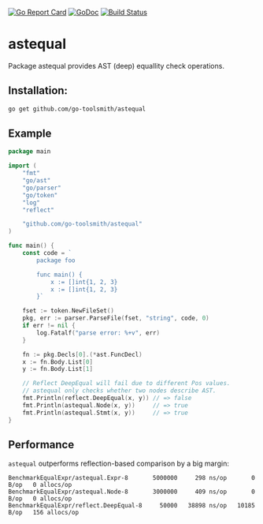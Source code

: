 [![Go Report Card](https://goreportcard.com/badge/github.com/go-toolsmith/astequal)](https://goreportcard.com/report/github.com/go-toolsmith/astequal)
[![GoDoc](https://godoc.org/github.com/go-toolsmith/astequal?status.svg)](https://godoc.org/github.com/go-toolsmith/astequal)
[![Build Status](https://travis-ci.org/go-toolsmith/astequal.svg?branch=master)](https://travis-ci.org/go-toolsmith/astequal)


# astequal

Package astequal provides AST (deep) equallity check operations.

## Installation:

```bash
go get github.com/go-toolsmith/astequal
```

## Example

```go
package main

import (
	"fmt"
	"go/ast"
	"go/parser"
	"go/token"
	"log"
	"reflect"

	"github.com/go-toolsmith/astequal"
)

func main() {
	const code = `
		package foo

		func main() {
			x := []int{1, 2, 3}
			x := []int{1, 2, 3}
		}`

	fset := token.NewFileSet()
	pkg, err := parser.ParseFile(fset, "string", code, 0)
	if err != nil {
		log.Fatalf("parse error: %+v", err)
	}

	fn := pkg.Decls[0].(*ast.FuncDecl)
	x := fn.Body.List[0]
	y := fn.Body.List[1]

	// Reflect DeepEqual will fail due to different Pos values.
	// astequal only checks whether two nodes describe AST.
	fmt.Println(reflect.DeepEqual(x, y)) // => false
	fmt.Println(astequal.Node(x, y))     // => true
	fmt.Println(astequal.Stmt(x, y))     // => true
}
```

## Performance

`astequal` outperforms reflection-based comparison by a big margin:

```
BenchmarkEqualExpr/astequal.Expr-8       5000000     298 ns/op       0 B/op   0 allocs/op
BenchmarkEqualExpr/astequal.Node-8       3000000     409 ns/op       0 B/op   0 allocs/op
BenchmarkEqualExpr/reflect.DeepEqual-8     50000   38898 ns/op   10185 B/op   156 allocs/op
```
